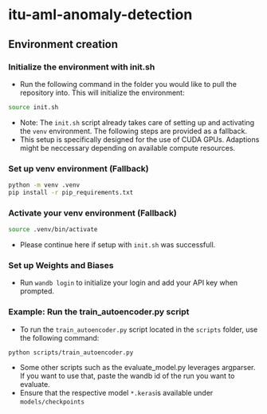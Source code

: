 # itu-aml-anomaly-detection

## Environment creation

### Initialize the environment with init.sh
* Run the following command in the folder you would like to pull the repository into. This will initialize the environment:
```bash
source init.sh
```
* Note: The `init.sh` script already takes care of setting up and activating the `venv` environment. The following steps are provided as a fallback.
* This setup is specifically designed for the use of CUDA GPUs. Adaptions might be neccessary depending on available compute resources.

### Set up venv environment (Fallback)
```bash
python -m venv .venv
pip install -r pip_requirements.txt
```

### Activate your venv environment (Fallback)
```bash
source .venv/bin/activate
```

* Please continue here if setup with `init.sh` was successfull.

### Set up Weights and Biases
* Run `wandb login` to initialize your login and add your API key when prompted.

### Example: Run the train_autoencoder.py script
* To run the `train_autoencoder.py` script located in the `scripts` folder, use the following command:
```bash
python scripts/train_autoencoder.py
```
* Some other scripts such as the evaluate_model.py leverages argparser. If you want to use that, paste the wandb id of the run you want to evaluate. 
* Ensure that the respective model `*.keras`is available under `models/checkpoints`